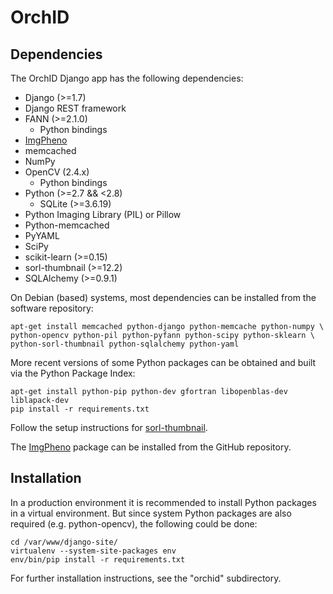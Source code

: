 # OrchID

## Dependencies

The OrchID Django app has the following dependencies:

* Django (>=1.7)
* Django REST framework
* FANN (>=2.1.0)
  * Python bindings
* [ImgPheno][1]
* memcached
* NumPy
* OpenCV (2.4.x)
  * Python bindings
* Python (>=2.7 && <2.8)
  * SQLite (>=3.6.19)
* Python Imaging Library (PIL) or Pillow
* Python-memcached
* PyYAML
* SciPy
* scikit-learn (>=0.15)
* sorl-thumbnail (>=12.2)
* SQLAlchemy (>=0.9.1)

On Debian (based) systems, most dependencies can be installed from the
software repository:

    apt-get install memcached python-django python-memcache python-numpy \
    python-opencv python-pil python-pyfann python-scipy python-sklearn \
    python-sorl-thumbnail python-sqlalchemy python-yaml

More recent versions of some Python packages can be obtained and built via the
Python Package Index:

    apt-get install python-pip python-dev gfortran libopenblas-dev liblapack-dev
    pip install -r requirements.txt

Follow the setup instructions for [sorl-thumbnail][2].

The [ImgPheno][1] package can be installed from the GitHub repository.


## Installation

In a production environment it is recommended to install Python packages in a
virtual environment. But since system Python packages are also required (e.g.
python-opencv), the following could be done:

	cd /var/www/django-site/
	virtualenv --system-site-packages env
	env/bin/pip install -r requirements.txt

For further installation instructions, see the "orchid" subdirectory.


[1]: https://github.com/naturalis/imgpheno
[2]: http://sorl-thumbnail.readthedocs.org/en/latest/installation.html
